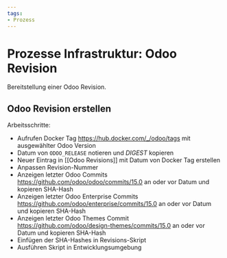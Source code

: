 ```yaml
---
tags:
- Prozess
---
```

# Prozesse Infrastruktur: Odoo Revision
Bereitstellung einer Odoo Revision.
## Odoo Revision erstellen

Arbeitsschritte:
* Aufrufen Docker Tag <https://hub.docker.com/_/odoo/tags> mit ausgewählter Odoo Version
* Datum von `ODOO_RELEASE` notieren und *DIGEST* kopieren
* Neuer Eintrag in [[Odoo Revisions]] mit Datum von Docker Tag erstellen
* Anpassen Revision-Nummer
* Anzeigen letzter Odoo Commits <https://github.com/odoo/odoo/commits/15.0> an oder vor Datum und kopieren SHA-Hash
* Anzeigen letzter Odoo Enterprise Commits <https://github.com/odoo/enterprise/commits/15.0> an oder vor Datum und kopieren SHA-Hash
* Anzeigen letzter Odoo Themes Commit <https://github.com/odoo/design-themes/commits/15.0> an oder vor Datum und kopieren SHA-Hash
* Einfügen der SHA-Hashes in Revisions-Skript
* Ausführen Skript in Entwicklungsumgebung